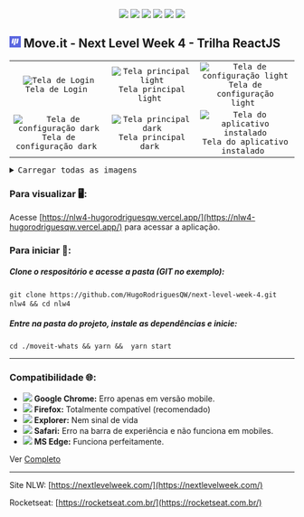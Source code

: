 <p align="center">
<img src="https://therealsujitk-vercel-badge.vercel.app/?app=nlw4-hugorodriguesqw" />
<img src="https://img.shields.io/badge/contributions-welcome-brightgreen" >
<img src="https://img.shields.io/github/languages/count/hugorodriguesqw/next-level-week-4">
<img src="https://img.shields.io/github/languages/top/hugorodriguesqw/next-level-week-4">
<img src="https://img.shields.io/github/repo-size/HugoRodriguesQW/next-level-week-4">
<img src="https://img.shields.io/github/last-commit/HugoRodriguesQW/next-level-week-4">
</p>

## <span><img src="https://github.com/HugoRodriguesQW/next-level-week-4/blob/main/moveit-whats/public/favicon.png" width="20px" /></span> Move.it - Next Level Week 4 - Trilha ReactJS


<kbd>
  <table>
  <tr>
    <td align="center" width="310">
        <img alt="Tela de Login" src="https://i.ibb.co/7kBn6Pd/Screenshot-2021-03-04-logon-Move-It.png" height="150" />
      <br>Tela de Login&nbsp;
    </td>
    <td align="center" width="310">
        <img  alt="Tela principal light" src="https://i.ibb.co/Z2ttktt/2021-03-02-212819-1366x768-scrot.png" height="150" />
      <br>Tela principal light&nbsp;
    </td>
    <td align="center" width="310">
      <img  alt="Tela de configuração light" src="https://i.ibb.co/k5QWCjt/Screenshot-2021-03-04-account-Move-It.png" height="150" />
      <br>Tela de configuração light&nbsp;
    </td>
    </tr><tr>
    <td align="center" width="310">
        <img  alt="Tela de configuração dark" src="https://user-images.githubusercontent.com/71078903/110975305-7b5cba00-8357-11eb-9267-d53d6c781e81.png" height="150" >
      <br>Tela de configuração dark&nbsp;
    </td>
    <td align="center" width="310">
        <img  alt="Tela principal dark" src="https://user-images.githubusercontent.com/71078903/110975321-80216e00-8357-11eb-8c57-e52ecfa7f2dc.png" height="150" >
      <br>Tela principal dark&nbsp;
    </td>
    <td align="center" width="310">
        <img  alt="Tela do aplicativo instalado" src="https://user-images.githubusercontent.com/71078903/113226263-402b1800-927f-11eb-8cdd-bc2bc5cb2eca.png" height="150" >
      <br>Tela do aplicativo instalado&nbsp;
    </td>
  </tr>
  </table>  
  
  <p></p>
  <details>
  <summary>Carregar todas as imagens</summary>
  <table>
  <tr>
   <td align="center" width="155" rowspan="2">
        <img  alt="Tela de configuração mobile" src="https://user-images.githubusercontent.com/71078903/110976684-1904b900-8359-11eb-8579-ce694cf16408.png" height="280" >
      <br>Tela de configuração mobile&nbsp;
   </td>
   <td align="center"  width="155" rowspan="2" >
        <img  alt="Tela de principal mobile" src="https://user-images.githubusercontent.com/71078903/110976750-3174d380-8359-11eb-9ee2-2a5f84878d26.png" height="280" >
      <br>Tela de principal mobile&nbsp;
   </td>
   <td align="center" width="310" rowspan="1" >
        <img  alt="Instalar Moveit?" src="https://user-images.githubusercontent.com/71078903/113226380-913b0c00-927f-11eb-91c5-7e7a58bbf687.png" height="150" >
      <br>Instalar Moveit?&nbsp;
   </td>
   </tr>
   <tr>
   </tr>
  </table>  
  </details>
 </kbd>

 ### Para visualizar 🖥️:
 Acesse [https://nlw4-hugorodriguesqw.vercel.app/](https://nlw4-hugorodriguesqw.vercel.app/) para acessar a aplicação.

 
 ### Para iniciar 🚀:
 ##### Clone o respositório e acesse a pasta (GIT no exemplo):
 ```shell 
 git clone https://github.com/HugoRodriguesQW/next-level-week-4.git nlw4 && cd nlw4
 ```
 ##### Entre na pasta do projeto, instale as dependências e inicie:
 ```shell 
 cd ./moveit-whats && yarn &&  yarn start
 ```

---
### Compatibilidade 🌐:
- <img src="https://via.placeholder.com/15/ffaa00/000000?text=+" width="1.1%" > **Google Chrome:** Erro apenas em versão mobile.
- <img src="https://via.placeholder.com/15/15ff00/000000?text=+" width="1.1%" > **Firefox:** Totalmente compatível (recomendado)
- <img src="https://via.placeholder.com/15/ff0c00/000000?text=+" width="1.1%" > **Explorer:** Nem sinal de vida
- <img src="https://via.placeholder.com/15/ffaa00/000000?text=+" width="1.1%" > **Safari:** Erro na barra de experiência e não funciona em mobiles.
- <img src="https://via.placeholder.com/15/15ff00/000000?text=+" width="1.1%" > **MS Edge:** Funciona perfeitamente.

Ver [Completo](https://github.com/HugoRodriguesQW/next-level-week-4/issues/5#issue-826689482)

---

Site NLW: [https://nextlevelweek.com/](https://nextlevelweek.com/)

Rocketseat: [https://rocketseat.com.br/](https://rocketseat.com.br/)
